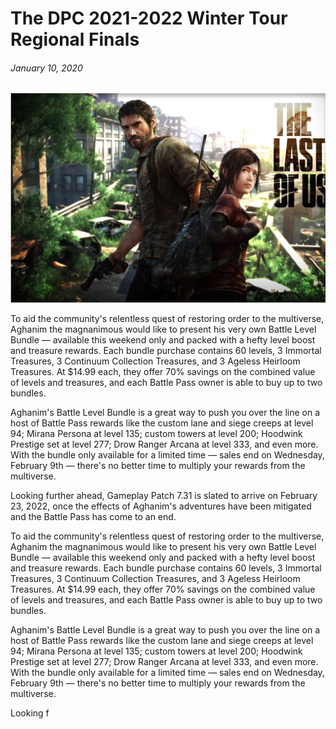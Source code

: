 # The DPC 2021-2022 Winter Tour Regional Finals

###### January 10, 2020 ######

![Economic](https://github.com/DeusmProjects/test-convicted/blob/main/images/Rectangle%209.png)

To aid the community's relentless quest of restoring order to the multiverse, Aghanim the magnanimous would like to present his very own Battle Level Bundle — available this weekend only and packed with a hefty level boost and treasure rewards. Each bundle purchase contains 60 levels, 3 Immortal Treasures, 3 Continuum Collection Treasures, and 3 Ageless Heirloom Treasures. At $14.99 each, they offer 70% savings on the combined value of levels and treasures, and each Battle Pass owner is able to buy up to two bundles.

Aghanim's Battle Level Bundle is a great way to push you over the line on a host of Battle Pass rewards like the custom lane and siege creeps at level 94; Mirana Persona at level 135; custom towers at level 200; Hoodwink Prestige set at level 277; Drow Ranger Arcana at level 333, and even more. With the bundle only available for a limited time — sales end on Wednesday, February 9th — there's no better time to multiply your rewards from the multiverse.

Looking further ahead, Gameplay Patch 7.31 is slated to arrive on February 23, 2022, once the effects of Aghanim's adventures have been mitigated and the Battle Pass has come to an end.


To aid the community's relentless quest of restoring order to the multiverse, Aghanim the magnanimous would like to present his very own Battle Level Bundle — available this weekend only and packed with a hefty level boost and treasure rewards. Each bundle purchase contains 60 levels, 3 Immortal Treasures, 3 Continuum Collection Treasures, and 3 Ageless Heirloom Treasures. At $14.99 each, they offer 70% savings on the combined value of levels and treasures, and each Battle Pass owner is able to buy up to two bundles.

Aghanim's Battle Level Bundle is a great way to push you over the line on a host of Battle Pass rewards like the custom lane and siege creeps at level 94; Mirana Persona at level 135; custom towers at level 200; Hoodwink Prestige set at level 277; Drow Ranger Arcana at level 333, and even more. With the bundle only available for a limited time — sales end on Wednesday, February 9th — there's no better time to multiply your rewards from the multiverse.

Looking f

